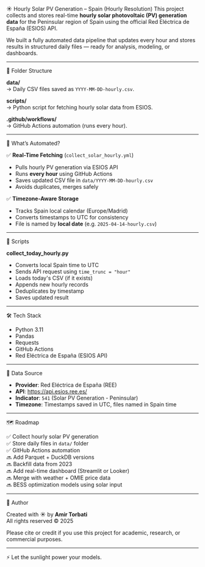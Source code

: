 ☀️ Hourly Solar PV Generation – Spain (Hourly Resolution)
This project collects and stores real-time **hourly solar photovoltaic (PV) generation data** for the Peninsular region of Spain using the official Red Eléctrica de España (ESIOS) API.

We built a fully automated data pipeline that updates every hour and stores results in structured daily files — ready for analysis, modeling, or dashboards.

---

📁 Folder Structure

**data/**  
→ Daily CSV files saved as `YYYY-MM-DD-hourly.csv`.

**scripts/**  
→ Python script for fetching hourly solar data from ESIOS.

**.github/workflows/**  
→ GitHub Actions automation (runs every hour).

---

🔄 What’s Automated?

✅ **Real-Time Fetching** (`collect_solar_hourly.yml`)  
- Pulls hourly PV generation via ESIOS API  
- Runs **every hour** using GitHub Actions  
- Saves updated CSV file in `data/YYYY-MM-DD-hourly.csv`  
- Avoids duplicates, merges safely  

✅ **Timezone-Aware Storage**  
- Tracks Spain local calendar (Europe/Madrid)  
- Converts timestamps to UTC for consistency  
- File is named by **local date** (e.g. `2025-04-14-hourly.csv`)

---

🧠 Scripts

**collect_today_hourly.py**  
- Converts local Spain time to UTC  
- Sends API request using `time_trunc = "hour"`  
- Loads today's CSV (if it exists)  
- Appends new hourly records  
- Deduplicates by timestamp  
- Saves updated result

---

🛠 Tech Stack

- Python 3.11  
- Pandas  
- Requests  
- GitHub Actions  
- Red Eléctrica de España (ESIOS API)

---

📡 Data Source

- **Provider**: Red Eléctrica de España (REE)  
- **API**: https://api.esios.ree.es/  
- **Indicator**: `541` (Solar PV Generation - Peninsular)  
- **Timezone**: Timestamps saved in UTC, files named in Spain time

---

🗺️ Roadmap

✅ Collect hourly solar PV generation  
✅ Store daily files in `data/` folder  
✅ GitHub Actions automation  
🔜 Add Parquet + DuckDB versions  
🔜 Backfill data from 2023  
🔜 Add real-time dashboard (Streamlit or Looker)  
🔜 Merge with weather + OMIE price data  
🔜 BESS optimization models using solar input

---

👤 Author

Created with ☀️ by **Amir Torbati**  
All rights reserved © 2025

Please cite or credit if you use this project for academic, research, or commercial purposes.

---

⚡ Let the sunlight power your models.
